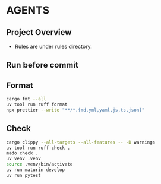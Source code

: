 # AGENTS

## Project Overview

- Rules are under rules directory.

## Run before commit

## Format
```bash
cargo fmt --all
uv tool run ruff format
npx prettier --write "**/*.{md,yml,yaml,js,ts,json}"
```


## Check

```bash
cargo clippy --all-targets --all-features -- -D warnings
uv tool run ruff check .
mado check .
uv venv .venv
source .venv/bin/activate
uv run maturin develop
uv run pytest
```
